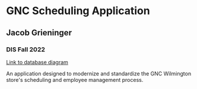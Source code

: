 # GNC Scheduling Application
## Jacob Grieninger
### DIS Fall 2022

[Link to database diagram](https://dbdiagram.io/d/63179d640911f91ba54bf217)

An application designed to modernize and standardize the GNC Wilmington store's scheduling and employee management process.